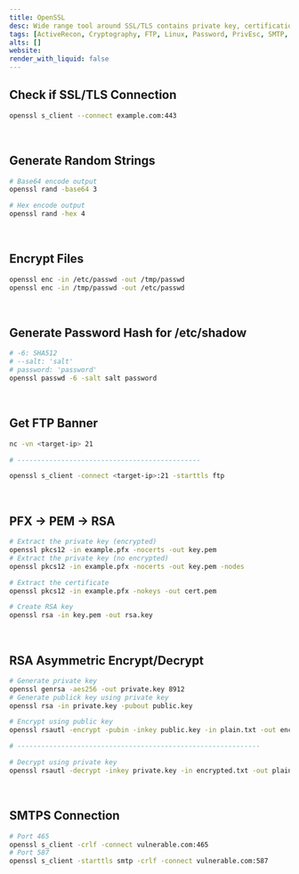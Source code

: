 ```yaml
---
title: OpenSSL
desc: Wide range tool around SSL/TLS contains private key, certifications, etc. It is also used to generate the password hash for /etc/passwd in Linux.
tags: [ActiveRecon, Cryptography, FTP, Linux, Password, PrivEsc, SMTP, SSH]
alts: []
website:
render_with_liquid: false
---
```


## Check if SSL/TLS Connection

```sh
openssl s_client --connect example.com:443
```

<br />

## Generate Random Strings

```sh
# Base64 encode output
openssl rand -base64 3

# Hex encode output
openssl rand -hex 4
```

<br />

## Encrypt Files

```sh
openssl enc -in /etc/passwd -out /tmp/passwd
openssl enc -in /tmp/passwd -out /etc/passwd
```

<br />

## Generate Password Hash for /etc/shadow

```sh
# -6: SHA512
# --salt: 'salt'
# password: 'password'
openssl passwd -6 -salt salt password
```

<br />

## Get FTP Banner

```sh
nc -vn <target-ip> 21

# ----------------------------------------------

openssl s_client -connect <target-ip>:21 -starttls ftp
```

<br />

## PFX -> PEM -> RSA

```sh
# Extract the private key (encrypted)
openssl pkcs12 -in example.pfx -nocerts -out key.pem
# Extract the private key (no encrypted)
openssl pkcs12 -in example.pfx -nocerts -out key.pem -nodes

# Extract the certificate
openssl pkcs12 -in example.pfx -nokeys -out cert.pem

# Create RSA key
openssl rsa -in key.pem -out rsa.key
```

<br />

## RSA Asymmetric Encrypt/Decrypt

```sh
# Generate private key
openssl genrsa -aes256 -out private.key 8912
# Generate publick key using private key
openssl rsa -in private.key -pubout public.key

# Encrypt using public key
openssl rsautl -encrypt -pubin -inkey public.key -in plain.txt -out encrypted.txt

# -------------------------------------------------------------

# Decrypt using private key
openssl rsautl -decrypt -inkey private.key -in encrypted.txt -out plain.txt
```

<br />

## SMTPS Connection

```sh
# Port 465
openssl s_client -crlf -connect vulnerable.com:465
# Port 587
openssl s_client -starttls smtp -crlf -connect vulnerable.com:587
```